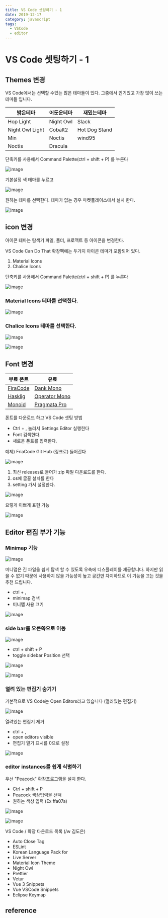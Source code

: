 ```yaml
---
title: VS Code 셋팅하기 - 1
date: 2019-12-17
category: javascript
tags:
  - VSCode
  - editor
---
```


# VS Code 셋팅하기 - 1
## Themes 변경

VS Code에서는 선택할 수있는 많은 테마들이 있다.
그중에서 인기있고 가장 많이 쓰는 테마들 입니다.


밝은테마 | 어둔운테마 | 재밌는테마 |
-------- | ----       | ----      |
Hop Light | Night Owl | Slack
Night Owl Light | Cobalt2| Hot Dog Stand
Min | Noctis | wind95
Noctis | Dracula |

단축키를 사용해서 Command Palette(ctrl + shift + P) 를 누른다

![image](https://user-images.githubusercontent.com/25451713/70969650-a2d6bf80-20df-11ea-9b57-d9f5b577d82f.png)

기본설정 색 테마를 누르고

![image](https://user-images.githubusercontent.com/25451713/70969738-e5989780-20df-11ea-96f3-bb860ac7e403.png)

원하는 테마를 선택한다. 테마가 없는 경우 마켓플레이스에서 설치 한다.

![image](https://user-images.githubusercontent.com/25451713/70969770-ff39df00-20df-11ea-8001-e07bbe7d091b.png)




## icon 변경

아이콘 테마는 탐색기 파일, 폴더, 프로젝트 등 아이콘을 변경한다.

VS Code Can Do That 확장팩에는 두가지 아이콘 테마가 포함되어 있다.

1. Material Icons
2. Chalice Icons

단축키를 사용해서 Command Palette(ctrl + shift + P) 를 누른다

![image](https://user-images.githubusercontent.com/25451713/70969899-5dff5880-20e0-11ea-945d-e16bc027d049.png)

### Material Icons 테마를 선택한다.

![image](https://user-images.githubusercontent.com/25451713/70970002-a9196b80-20e0-11ea-86f8-7e9d4ab3c2f5.png)


### Chalice Icons 테마를 선택한다.

![image](https://user-images.githubusercontent.com/25451713/70970169-01506d80-20e1-11ea-999f-34cc8fa6cc17.png)


![image](https://user-images.githubusercontent.com/25451713/70970150-f1d12480-20e0-11ea-8c0a-13576f4dcbf2.png)



## Font 변경

무료 폰트 | 유료 |
-------- | ----       |
[FiraCode](https://github.com/tonsky/FiraCode)| [Dank Mono](https://dank.sh/)
[Hasklig](https://github.com/i-tu/Hasklig)| [Operator Mono](https://www.typography.com/fonts/operator/styles)
[Monoid](https://larsenwork.com/monoid/)| [Pragmata Pro](https://www.fsd.it/shop/fonts/pragmatapro/)


폰트를 다운로드 하고 VS Code 셋팅 방법

* Ctrl + , 눌러서 Settings Editor 실행한다
* Font 검색한다.
* 새로운 폰트를 입력한다.

예제) FriaCode Git Hub (링크로) 들어간다

![image](https://user-images.githubusercontent.com/25451713/70970750-8e47f680-20e2-11ea-94ee-4a2f56897e0a.png)

1. 최신 releases로 들어가 zip 파일 다운로드를 한다.
2. os에 글꼴 설치를 한다
3. setting 가서 설정한다.

![image](https://user-images.githubusercontent.com/25451713/70971263-e9c6b400-20e3-11ea-87df-7bf03954a6d1.png)


요렇게 이쁘게 표현 가능

![image](https://user-images.githubusercontent.com/25451713/70972281-5c389380-20e6-11ea-868e-bb21d545efaf.png)



## Editor 편집 부가 기능

### Minimap 기능


![image](https://user-images.githubusercontent.com/25451713/70973501-1df0a380-20e9-11ea-963e-36a3e2c6fd3c.png)

미니맵은 긴 파일을 쉽게 탑색 할 수 있도록 우측에 디스플레이를 제공합니다.
하지만 읽을 수 없기 때문에 사용하지 않을 가능성이 높고 공간만 차지하므로 이 기능을 끄는 것을 추천 드립니다.

* ctrl + ,
* minimap 검색
* 미니맵 사용 끄기

![image](https://user-images.githubusercontent.com/25451713/70973668-69a34d00-20e9-11ea-95d6-4b418478caf3.png)


### side bar를 오른쪽으로 이동

![image](https://user-images.githubusercontent.com/25451713/70973716-85a6ee80-20e9-11ea-9eab-5589a3651b36.png)

* ctrl + shift + P
* toggle sidebar Position 선택

![image](https://user-images.githubusercontent.com/25451713/70973788-b1c26f80-20e9-11ea-9fbf-b1910fd41bf1.png)



![image](https://user-images.githubusercontent.com/25451713/70973807-bedf5e80-20e9-11ea-9d92-ade4e310b914.png)


### 열려 있는 편집기 숨기기

기본적으로 VS Code는 Open Editors라고 있습니다 (열러있는 편집기)

![image](https://user-images.githubusercontent.com/25451713/70973870-e20a0e00-20e9-11ea-8dd6-944aa7edb902.png)

열려있는 편집기 제거

* ctrl + ,
* open editors visible
* 편집기 열기 표시를 0으로 설정


![image](https://user-images.githubusercontent.com/25451713/70973962-11207f80-20ea-11ea-8f56-18453005218e.png)



### editor instances를 쉽게 식별하기

우선 "Peacock" 확장프로그램을 설치 한다.

* Ctrl + shift + P
* Peacock 색상입력을 선택
* 원하는 색상 입력 (Ex ffa07a)


![image](https://user-images.githubusercontent.com/25451713/70974178-82603280-20ea-11ea-859f-b6c4fd6f827b.png)

![image](https://user-images.githubusercontent.com/25451713/70974250-ad4a8680-20ea-11ea-85b2-aca583690973.png)


VS Code / 확장 다운로드 목록  (/w 김도은)
- Auto Close Tag
- ESLint
- Korean Language Pack for
- Live Server
- Material Icon Theme
- Night Owl
- Prettier
- Vetur
- Vue 3 Snippets
- Vue VSCode Snippets
- Eclipse Keymap


## reference


